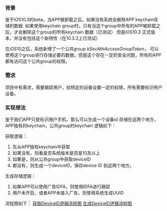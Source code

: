 ### 背景
鉴于iOS10.3的beta，当APP被卸载之后，如果没有系统会删除APP keychain存储的数据. 如果使用keychain group时，只有当这个group中所有的APP被卸载之后，才会删除这个group的所有keychain 数据（已测试）
但是iOS10.3 正式版本，并没有包括这个新特性（在10.3.2上已测试）

在iOS10之后，系统新增了一个公共group *kSecAttrAccessGroupToken*， 可以使用这个group进行存储必要的数据，但是这个存在一定的安全问题，所有的APP都有访问这个公共group的权限。

### 需求
项目中有需求，需要跟踪用户，给特定的设备设置一定的权限，所有需要标识用户设备。


### 实现想法
鉴于我们APP只是标识用户手机，那么可以生成一个设备id 存储在这两个地方，APP独有的keychain，公共group的keychain
逻辑如下：

获取逻辑：
1. 先从APP独有keychain中获取
2. 如果没有，则看是否系统版本是否是10及以上
3. 如果是，则从公共group中获取deviceID
4. 都没有，则生成一个deviceID，保存device ID 到这两个地方。

生成存储逻辑：
1. 如果APP可以使用广告IDFA，则使用IDFA进行跟踪
2. 用户未开启，或者APP未接入广告，则使用系统生成UUID

流程图如下：
[获取DeviceID逻辑流程图](https://github.com/loupman/PLKeychainHelper/blob/master/fetch_device_id.png?raw=true)
[生成DeviceID逻辑流程图](https://github.com/loupman/PLKeychainHelper/blob/master/generate_device_id.png?raw=true)
